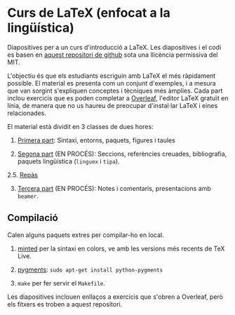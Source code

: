 # Curs de LaTeX (enfocat a la lingüística)

Diapositives per a un curs d'introducció a LaTeX. Les diapositives i el codi es basen en
[aquest repositori de github](https://github.com/jdleesmiller/latex-course) sota una llicència permissiva
del MIT.

L'objectiu és que els estudiants escriguin amb LaTeX el més ràpidament possible. El material es presenta
com un conjunt d'exemples, i a mesura que van sorgint s'expliquen conceptes i tècniques més àmplies. Cada
part inclou exercicis que es poden completar a [Overleaf](https://www.overleaf.com), l'editor LaTeX
gratuït en línia, de manera que no us haureu de preocupar d'instal·lar LaTeX i eines relacionades.

El material està dividit en 3 classes de dues hores:

1. [Primera part](https://github.com/Pastells/curs-latex/ca/part1.pdf):
   Sintaxi, entorns, paquets, figures i taules

2. [Segona part](https://github.com/Pastells/curs-latex/ca/part2.pdf) (EN PROCÉS):
   Seccions, referències creuades, bibliografia, paquets lingüística (`linguex` i `tipa`).

2.5. [Repàs](https://github.com/Pastells/curs-latex/ca/recap.pdf)

3. [Tercera part](https://github.com/Pastells/curs-latex/ca/part3.pdf) (EN PROCÉS):
   Notes i comentaris, presentacions amb `beamer`.

## Compilació

Calen alguns paquets extres per compilar-ho en local.

1. [minted](http://www.ctan.org/pkg/minted) per la sintaxi en colors, ve amb les versions més recents
   de TeX Live.

2. [pygments](http://pygments.org/): `sudo apt-get install python-pygments`

1. `make` per fer servir el `Makefile`.

Les diapositives inclouen enllaços a exercicis que s'obren a Overleaf, però els fitxers es troben
a aquest repositori.

